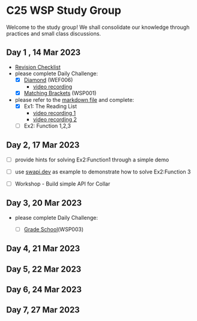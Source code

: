 # C25 WSP Study Group

Welcome to the study group! We shall consolidate our knowledge through practices and small class discussions.

## Day 1 , 14 Mar 2023

- [Revision Checklist](https://youtu.be/uXGXqf36J1Q)
- please complete Daily Challenge:
	- [x] [Diamond](https://exercism.org/tracks/javascript/exercises/diamond) (WEF006)
		- [video recording](https://youtu.be/cQm4EPmBmuA)
	- [x] [Matching Brackets](https://exercism.org/tracks/typescript/exercises/matching-brackets) (WSP001)

 - please refer to the [markdown file](https://github.com/adams-tecky/c25-wsp-study-group/blob/main/Exercise.md) and complete:
	 - [x] Ex1: The Reading List
		 - [video recording 1](https://youtu.be/EaCQBMnN36g)
		 - [video recording 2](https://youtu.be/yM2j8cddREo)
	 - [ ] Ex2: Function 1,2,3 

## Day 2, 17 Mar 2023
 - [ ] provide hints for solving Ex2:Function1 through a simple demo
 - [ ] use [swapi.dev](swapi.dev) as example to demonstrate how to solve Ex2:Function 3
 - [ ] Workshop - Build simple API for Collar 


## Day 3, 20 Mar 2023
- please complete Daily Challenge:
	- [ ] [Grade School](https://exercism.org/tracks/typescript/exercises/grade-school)(WSP003)


## Day 4, 21 Mar 2023


## Day 5, 22 Mar 2023

## Day 6, 24 Mar 2023

## Day 7, 27 Mar 2023
